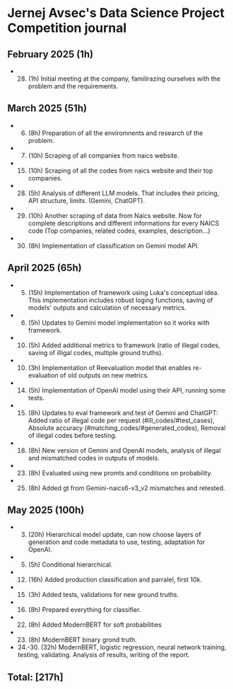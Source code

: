#  Jernej Avsec's Data Science Project Competition journal

## February 2025 (1h)

* 28. (1h) Initial meeting at the company, familirazing ourselves with the problem and the requirements. 

## March 2025 (51h)

* 6. (8h) Preparation of all the enviromnents and research of the problem.
* 7. (10h) Scraping of all companies from naics website.
* 15. (10h) Scraping of all the codes from naics website and their top companies. 
* 28. (5h) Analysis of different LLM models. That includes their pricing, API structure, limits. (Gemini, ChatGPT).
* 29. (10h) Another scraping of data from Naics website. Now for complete descriptions and different informations for every NAICS code (Top companies, related codes, examples, description...)
* 30. (8h) Implementation of classification on Gemini model API.

## April 2025 (65h)

* 5. (15h) Implementation of framework using Luka's conceptual idea. This implementation includes robust loging functions, saving of models' outputs and calculation of necessary metrics.
* 6. (5h) Updates to Gemini model implementation so it works with framework.
* 10. (5h) Added additional metrics to framework (ratio of illegal codes, saving of illigal codes, multiple ground truths).
* 10. (3h) Implementation of Reevaluation model that enables re-evaluation of old outputs on new metrics.
* 14. (5h) Implementation of OpenAI model using their API, running some tests.
* 15. (8h) Updates to eval framework and test of Gemini and ChatGPT: Added ratio of illegal code per request (#ill_codes/#test_cases), Absolute accuracy (#matching_codes/#generated_codes), Removal of illegal codes before testing.
* 18. (8h) New version of Gemini and OpenAI models, analysis of illegal and mismatched codes in outputs of models.
* 23. (8h) Evaluated using new promts and conditions on probability.
* 25. (8h) Added gt from Gemini-naics6-v3_v2 mismatches and retested.
 
## May 2025 (100h)
* 3. (20h) Hierarchical model update, can now choose layers of generation and code metadata to use, testing, adaptation for OpenAI.
* 5. (5h) Conditional hierarchical.
* 12. (16h) Added production classification and parralel, first 10k.
* 15. (3h) Added tests, validations for new ground truths.
* 16. (8h) Prepared everything for classifier.
* 22. (8h) Added ModernBERT for soft probabilities
* 23. (8h) ModernBERT binary grond truth. 
* 24.-30. (32h) ModernBERT, logistic regression, neural network training, testing, validating. Analysis of results, writing of the report.
## Total: [217h]
